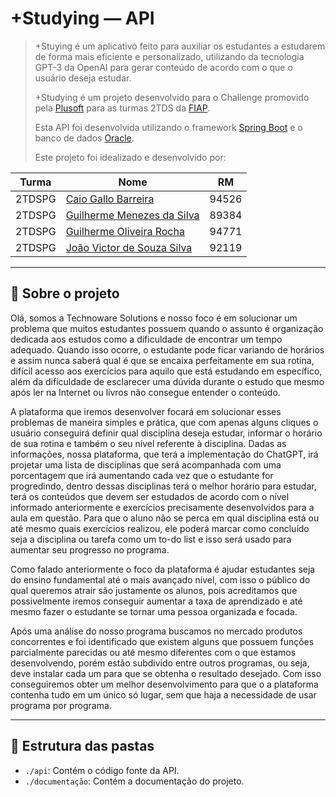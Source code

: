 # +Studying — API
> +Stuying é um aplicativo feito para auxiliar os estudantes a estudarem de forma mais eficiente e personalizado, utilizando da tecnologia GPT-3 da OpenAI para gerar conteúdo de acordo com o que o usuário deseja estudar.
> 
> +Studying é um projeto desenvolvido para o Challenge promovido pela [Plusoft](https://plusoft.com.br/) para as turmas 2TDS da [FIAP](https://fiap.com.br/). 
>
> Esta API foi desenvolvida utilizando o framework [Spring Boot](https://spring.io/projects/spring-boot) e o banco de dados [Oracle](https://www.oracle.com/br/database/technologies/).
> 
> Este projeto foi idealizado e desenvolvido por:

|Turma|Nome|RM|
|-|-|-|
|2TDSPG|[Caio Gallo Barreira]()|94526| 
|2TDSPG|[Guilherme Menezes da Silva]()|89384| 
|2TDSPG|[Guilherme Oliveira Rocha]()|94771| 
|2TDSPG|[João Victor de Souza Silva]()|92119| 

---

## :thinking: Sobre o projeto
Olá, somos a Technoware Solutions e nosso foco é em solucionar um problema que muitos estudantes possuem quando o assunto é organização dedicada aos estudos como a dificuldade de encontrar um tempo adequado. Quando isso ocorre, o estudante pode ficar variando de horários e assim nunca saberá qual é que se encaixa perfeitamente em sua rotina, difícil acesso aos exercícios para aquilo que está estudando em específico, além da dificuldade de esclarecer uma dúvida durante o estudo que mesmo após ler na Internet ou livros não consegue entender o conteúdo.

A plataforma que iremos desenvolver focará em solucionar esses problemas de maneira simples e prática, que com apenas alguns cliques o usuário conseguirá definir qual disciplina deseja estudar, informar o horário de sua rotina e também o seu nível referente à disciplina. Dadas as informações, nossa plataforma, que terá a implementação do ChatGPT, irá projetar uma lista de disciplinas que será acompanhada com uma porcentagem que irá aumentando cada vez que o estudante for progredindo, dentro dessas disciplinas terá o melhor horário para estudar, terá os conteúdos que devem ser estudados de acordo com o nível informado anteriormente e exercícios precisamente desenvolvidos para a aula em questão. Para que o aluno não se perca em qual disciplina está ou até mesmo quais exercícios realizou, ele poderá marcar como concluído seja a disciplina ou tarefa como um to-do list e isso será usado para aumentar seu progresso no programa.

Como falado anteriormente o foco da plataforma é ajudar estudantes seja do ensino fundamental até o mais avançado nível, com isso o público do qual queremos atrair são justamente os alunos, pois acreditamos que possivelmente iremos conseguir aumentar a taxa de aprendizado e até mesmo fazer o estudante se tornar uma pessoa organizada e focada.

Após uma análise do nosso programa buscamos no mercado produtos concorrentes e foi identificado que existem alguns que possuem funções parcialmente parecidas ou até mesmo diferentes com o que estamos desenvolvendo, porém estão subdivido entre outros programas, ou seja, deve instalar cada um para que se obtenha o resultado desejado. Com isso conseguiremos obter um melhor desenvolvimento para que o a plataforma contenha tudo em um único só lugar, sem que haja a necessidade de usar programa por programa.

---
## :rocket: Estrutura das pastas
- ``./api``: Contém o código fonte da API.
- ``./documentação``: Contém a documentação do projeto.